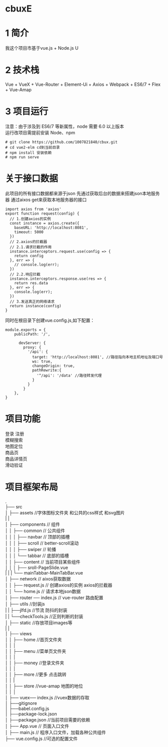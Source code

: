 # cbuxE
# 1 简介
我这个项目市基于vue.js + Node.js U
# 2 技术栈
Vue + VueX + Vue-Router + Element-Ui + Axios + Webpack + ES6/7 + Flex + Vue-Amap
# 3 项目运行
注意：由于涉及到 ES6/7 等新属性，node 需要 6.0 以上版本  
运行改项目需提前安装 Node、npm   
```
# git clone https://github.com/1007821840/cbux.git      
# cd vue2-elm cd到当前目录  
# npm install 安装依赖   
# npm run serve  
```  
# 关于接口数据

此项目的所有接口数据都来源于json
先通过获取后台的数据来搭建json本地服务器
通过aixos get来获取本地服务器的接口
```
import axios from 'axios'
export function request(config) {
  // 1.创建axios的实例
  const instance = axios.create({
    baseURL: 'http://localhost:8081',
    timeout: 5000
  })
  // 2.axios的拦截器
  // 2.1.请求拦截的作用
  instance.interceptors.request.use(config => {
    return config
  }, err => {
    // console.log(err);
  })
  // 2.2.响应拦截
  instance.interceptors.response.use(res => {
    return res.data
  }, err => {
    console.log(err);
  })
  // 3.发送真正的网络请求
  return instance(config)
}
```  
 同时在根目录下创建vue.config.js,如下配置：
```
module.exports = {
    publicPath: '/',
   
      devServer: {
        proxy: {
          '/api': {
            target: 'http://localhost:8081', //路径指向本地主机地址及端口号
            ws: true,
            changeOrigin: true,
            pathRewrite:{
              '^/api': '/data' //路径转发代理
            }
          }
        }
    },
}
```  
# 项目功能
登录 注册  
模糊搜索  
地图定位  
商品页  
商品详情页  
滑动验证  

# 项目框架布局

.  
├── src  
│   ├── assets                                 //字体图标文件夹 和公共的css样式 和svg图片  
|    |  
│   ├── components                             // 组件  
│   │   ├── common                             // 公共组件  
│   │   │   ├── navbar                         // 顶部的插槽   
│   │   │   ├── scroll                         // better-scroll滚动    
│   │   │   ├── swiper                         // 轮播   
│   │   │   └── tabbar                         // 底部的插槽  
│   │   ├── content                            // 当前项目某些组件  
│   │   │   ├── sroll-PageSlide.vue  
|    |    |   └── mainTabbar-MainTabBar.vue                
│   ├── network                                // aixos获取数据  
│   │   ├── request.js                         // 创建axios的实例 axios的拦截器  
│   │   └── home.js                            // 请求本地json数据  
│   ├── router ── index.js                     // vue-router 路由配置  
│   ├── utils                                  //封装js  
|    |     ├──jlfd.js                           //节流 防抖的封装  
|    |     └──checkTools.js                     //正则判断的封装  
│   ├── static                                 //存放项目images等  
|    |  
│   ├── views                                    
│   │   ├── home                               //首页文件夹  
│   │   │                       
│   │   ├── menu                               //菜单页文件夹  
│   │   │    
│   │   ├── money                              //登录文件夹  
│   │   │   
│   │   ├── more                               //更多 点击跳转  
│   │   |                
│   │   ├── store                              //vue-amap 地图的地位                       
│   │   │                      
│   ├── vuex── index.js                        //vuex数据的存取  
│   ├──gitignore  
│   ├──babel.config.js  
│   ├──package-lock.json  
│   ├──package.json                            //当前项目需要的依赖  
│   ├── App.vue                                // 页面入口文件  
│   ├── main.js                                // 程序入口文件，加载各种公共组件  
├── vue.config.js                              //可选的配置文件  

